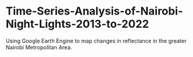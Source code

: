 # Time-Series-Analysis-of-Nairobi-Night-Lights-2013-to-2022
Using Google Earth Engine to map changes in reflectance in the greater Nairobi Metropolitan Area. 

